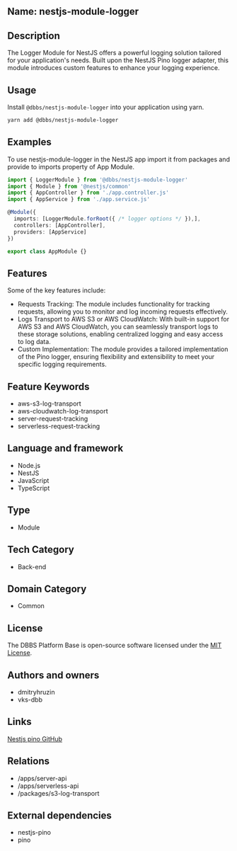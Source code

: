## Name: nestjs-module-logger

## Description

The Logger Module for NestJS offers a powerful logging solution tailored for your application's needs. Built upon the NestJS Pino logger adapter, this module introduces custom features to enhance your logging experience.

## Usage

Install `@dbbs/nestjs-module-logger` into your application using yarn.

```bash
yarn add @dbbs/nestjs-module-logger
```

## Examples

To use nestjs-module-logger in the NestJS app import it from packages and provide to imports property of App Module.

```ts
import { LoggerModule } from '@dbbs/nestjs-module-logger'
import { Module } from '@nestjs/common'
import { AppController } from './app.controller.js'
import { AppService } from './app.service.js'

@Module({
  imports: [LoggerModule.forRoot({ /* logger options */ }),],
  controllers: [AppController],
  providers: [AppService]
})

export class AppModule {}
```

## Features

Some of the key features include:

- Requests Tracking: The module includes functionality for tracking requests, allowing you to monitor and log incoming requests effectively.
- Logs Transport to AWS S3 or AWS CloudWatch: With built-in support for AWS S3 and AWS CloudWatch, you can seamlessly transport logs to these storage solutions, enabling centralized logging and easy access to log data.
- Custom Implementation: The module provides a tailored implementation of the Pino logger, ensuring flexibility and extensibility to meet your specific logging requirements.

## Feature Keywords

- aws-s3-log-transport
- aws-cloudwatch-log-transport
- server-request-tracking
- serverless-request-tracking

## Language and framework

- Node.js
- NestJS
- JavaScript
- TypeScript

## Type

- Module

## Tech Category

- Back-end

## Domain Category

- Common

## License

The DBBS Platform Base is open-source software licensed under the [MIT License](LICENSE).

## Authors and owners

- dmitryhruzin
- vks-dbb

## Links

[Nestjs pino GitHub](https://github.com/iamolegga/nestjs-pino)

## Relations

- /apps/server-api
- /apps/serverless-api
- /packages/s3-log-transport

## External dependencies

- nestjs-pino
- pino

